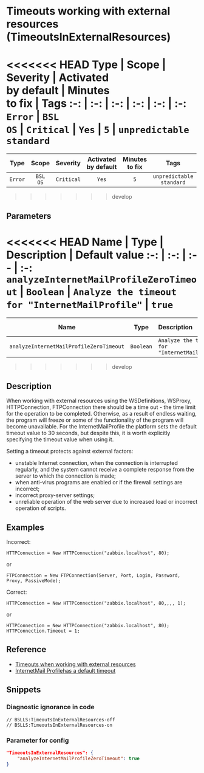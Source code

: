 # Timeouts working with external resources (TimeoutsInExternalResources)

<<<<<<< HEAD
Type | Scope | Severity | Activated<br>by default | Minutes<br>to fix | Tags
:-: | :-: | :-: | :-: | :-: | :-:
`Error` | `BSL`<br>`OS` | `Critical` | `Yes` | `5` | `unpredictable`<br>`standard`
=======
 Type | Scope | Severity | Activated<br>by default | Minutes<br>to fix | Tags 
 :-: | :-: | :-: | :-: | :-: | :-: 
 `Error` | `BSL`<br>`OS` | `Critical` | `Yes` | `5` | `unpredictable`<br>`standard` 
>>>>>>> develop

## Parameters

<<<<<<< HEAD
Name | Type | Description | Default value
:-: | :-: | :-- | :-:
`analyzeInternetMailProfileZeroTimeout` | `Boolean` | `Analyze the timeout for "InternetMailProfile"` | `true`
=======
 Name | Type | Description | Default value 
 :-: | :-: | :-- | :-: 
 `analyzeInternetMailProfileZeroTimeout` | `Boolean` | ```Analyze the timeout for "InternetMailProfile"``` | ```true``` 
>>>>>>> develop

<!-- Блоки выше заполняются автоматически, не трогать -->

## Description

When working with external resources using the WSDefinitions, WSProxy, HTTPConnection, FTPConnection there should be a time out - the time limit for the operation to be completed. Otherwise, as a result of endless waiting, the program will freeze or some of the functionality of the program will become unavailable.
 For the InternetMailProfile the platform sets the default timeout value to 30 seconds, but despite this, it is worth explicitly specifying the timeout value when using it.

Setting a timeout protects against external factors:

- unstable Internet connection, when the connection is interrupted regularly, and the system cannot receive a complete response from the server to which the connection is made;
- when anti-virus programs are enabled or if the firewall settings are incorrect;
- incorrect proxy-server settings;
- unreliable operation of the web server due to increased load or incorrect operation of scripts.

## Examples

Incorrect:

```bsl
HTTPConnection = New HTTPConnection("zabbix.localhost", 80);
```

or

```bsl
FTPConnection = New FTPConnection(Server, Port, Login, Password, Proxy, PassiveMode);
```

Correct:

```bsl
HTTPConnection = New HTTPConnection("zabbix.localhost", 80,,,, 1);
```

or

```bsl
HTTPConnection = New HTTPConnection("zabbix.localhost", 80);
HTTPConnection.Timeout = 1;
```

## Reference

- [](https://its.1c.ru/db/v8std#content:748:hdoc)[Timeouts when working with external resources](https://its.1c.ru/db/v8std#content:748:hdoc)
- [](https://its.1c.ru/db/metod8dev/content/2358/hdoc)[InternetMail Profilehas a default timeout](https://its.1c.ru/db/metod8dev/content/2358/hdoc)

## Snippets

<!-- Блоки ниже заполняются автоматически, не трогать -->

### Diagnostic ignorance in code

```bsl
// BSLLS:TimeoutsInExternalResources-off
// BSLLS:TimeoutsInExternalResources-on
```

### Parameter for config

```json
"TimeoutsInExternalResources": {
    "analyzeInternetMailProfileZeroTimeout": true
}
```
